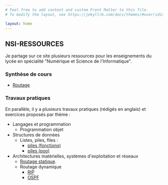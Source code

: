 ```yaml
---
# Feel free to add content and custom Front Matter to this file.
# To modify the layout, see https://jekyllrb.com/docs/themes/#overriding-theme-defaults

layout: home
---
```

## NSI-RESSOURCES

Je partage sur ce site plusieurs ressources pour les enseignements du lycée en spécialité "Numérique et Science de l'Informatique".

### Synthèse de cours
* [Routage](https://lier0.github.io/nsi-ressources/routage/)


### Travaux pratiques

En parallèle, il y a plusieurs travaux pratiques (rédigés en anglais) et exercices proposés par thème :
* Langages et programmation
  * Programmation objet
* Structures de données
  * Listes, piles, files :
    * [piles (fonctions)](https://lier0.github.io/nsi-ressources/exercices/pile_func.py)
    * [piles (poo)](https://lier0.github.io/nsi-ressources/exercices/pile_poo.py)
* Architectures matérielles, systèmes d'exploitation et réseaux
  * [Routage statique](https://github.com/Lier0/nsi-routing-static).
  * Routage dynamique
    * [RIP](https://github.com/Lier0/nsi-routing-ripd)
    * [OSPF](https://github.com/Lier0/nsi-routing-ospfd)
